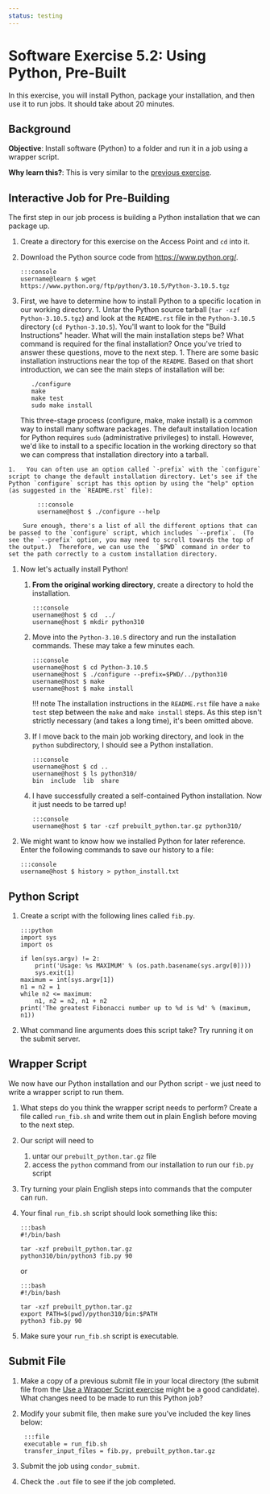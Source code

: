 ```yaml
---
status: testing
---
```


<style type="text/css"> pre em { font-style: normal; background-color: yellow; } pre strong { font-style: normal; font-weight: bold; color: #008; } </style>

Software Exercise 5.2: Using Python, Pre-Built
===============================================

In this exercise, you will install Python, package your installation, and then use it to run jobs. It should take about 20 minutes.

Background
----------

**Objective**: Install software (Python) to a folder and run it in a job using a wrapper script. 

**Why learn this?**: This is very similar to the [previous exercise](part5-ex1-prepackaged.md). 


Interactive Job for Pre-Building
--------------------------------

The first step in our job process is building a Python installation that we can package up.

1.  Create a directory for this exercise on the Access Point and `cd` into it.
1.  Download the Python source code from <https://www.python.org/>. 

		:::console
		username@learn $ wget https://www.python.org/ftp/python/3.10.5/Python-3.10.5.tgz

1.   First, we have to determine how to install Python to a specific location in our working directory.
    1.  Untar the Python source tarball (`tar -xzf Python-3.10.5.tgz`) and look at the `README.rst` file in the `Python-3.10.5` directory (`cd Python-3.10.5`).  You'll want to look for the "Build Instructions" header.  What will the main installation steps be?  What command is required for the final installation?  Once you've tried to answer these questions, move to the next step.
    1.  There are some basic installation instructions near the top of the `README`. Based on that short introduction, we can see the main steps of installation will be: 

			./configure
			make
			make test
			sudo make install

		This three-stage process (configure, make, make install) is a common  way to install many software packages.   The default installation  location for Python requires `sudo` (administrative privileges) to install. However, we'd like to install to a specific location in the working directory  so that we can compress that installation directory into a tarball. 

	1.   You can often use an option called `-prefix` with the `configure` script to change the default installation directory. Let's see if the Python `configure` script has this option by using the "help" option (as suggested in the `README.rst` file): 

			:::console
			username@host $ ./configure --help

		Sure enough, there's a list of all the different options that can be passed to the `configure` script, which includes `--prefix`.  (To see the `--prefix` option, you may need to scroll towards the top of the output.)  Therefore, we can use the  `$PWD` command in order to set the path correctly to a custom installation directory. 

1.  Now let's actually install Python!
    1.  **From the original working directory**, create a directory to hold the installation. 

			:::console
			username@host $ cd  ../
			username@host $ mkdir python310

	1.  Move into the `Python-3.10.5` directory and run the installation commands. These may take a few minutes each. 

			:::console
			username@host $ cd Python-3.10.5
			username@host $ ./configure --prefix=$PWD/../python310
			username@host $ make
			username@host $ make install

		!!! note
			The installation instructions in the `README.rst` file have a `make test` step 
			between the `make` and `make install` steps.  As this step isn't strictly necessary (and takes a long time), it's been omitted above.  

	1.  If I move back to the main job working directory, and look in the `python` subdirectory, I should see a Python installation. 

			:::console
			username@host $ cd ..
			username@host $ ls python310/
			bin  include  lib  share

	1.  I have successfully created a self-contained Python installation. Now it just needs to be tarred up! 

			:::console
			username@host $ tar -czf prebuilt_python.tar.gz python310/

1.  We might want to know how we installed Python for later reference.  Enter the following commands to save our history to a file: 

		:::console
		username@host $ history > python_install.txt

Python Script
-------------

1.  Create a script with the following lines called `fib.py`. 

		:::python
		import sys
		import os

		if len(sys.argv) != 2:
			print('Usage: %s MAXIMUM' % (os.path.basename(sys.argv[0])))
			sys.exit(1)
		maximum = int(sys.argv[1])
		n1 = n2 = 1
		while n2 <= maximum:
			n1, n2 = n2, n1 + n2
		print('The greatest Fibonacci number up to %d is %d' % (maximum, n1))

1. What command line arguments does this script take? Try running it on the submit server.

Wrapper Script
--------------

We now have our Python installation and our Python script - we just need to write a wrapper script to run them.

1.  What steps do you think the wrapper script needs to perform? Create a file called `run_fib.sh` and write them out in plain English before moving to the next step.
1.  Our script will need to
    1.  untar our `prebuilt_python.tar.gz` file
    1.  access the `python` command from our installation to run our `fib.py` script
1.  Try turning your plain English steps into commands that the computer can run.
1.  Your final `run_fib.sh` script should look something like this: 

		:::bash
		#!/bin/bash

		tar -xzf prebuilt_python.tar.gz 
		python310/bin/python3 fib.py 90

	or

		:::bash
		#!/bin/bash

		tar -xzf prebuilt_python.tar.gz 
		export PATH=$(pwd)/python310/bin:$PATH 
		python3 fib.py 90

1.  Make sure your `run_fib.sh` script is executable.

Submit File
-----------

1.  Make a copy of a previous submit file in your local directory (the submit file from 
the [Use a Wrapper Script exercise](../part4-ex2-wrapper) might be a good candidate). What changes need to be made to run this Python job? 

1. Modify your submit file, then make sure you've included the key lines below: 

		:::file
		executable = run_fib.sh
		transfer_input_files = fib.py, prebuilt_python.tar.gz

1. Submit the job using `condor_submit`. 

1. Check the `.out` file to see if the job completed.

